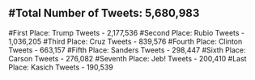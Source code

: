 #Total Number of Tweets: 5,680,983 
---
#First Place: Trump Tweets - 2,177,536
#Second Place: Rubio Tweets - 1,036,205
#Third Place: Cruz Tweets - 839,576
#Fourth Place: Clinton Tweets - 663,157
#Fifth Place: Sanders Tweets - 298,447
#Sixth Place: Carson Tweets - 276,082
#Seventh Place: Jeb! Tweets - 200,410
#Last Place: Kasich Tweets - 190,539
